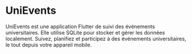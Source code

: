 # UniEvents
UniEvents est une application Flutter de suivi des événements universitaires. Elle utilise SQLite pour stocker et gérer les données localement. Suivez, planifiez et participez à des événements universitaires, le tout depuis votre appareil mobile.
